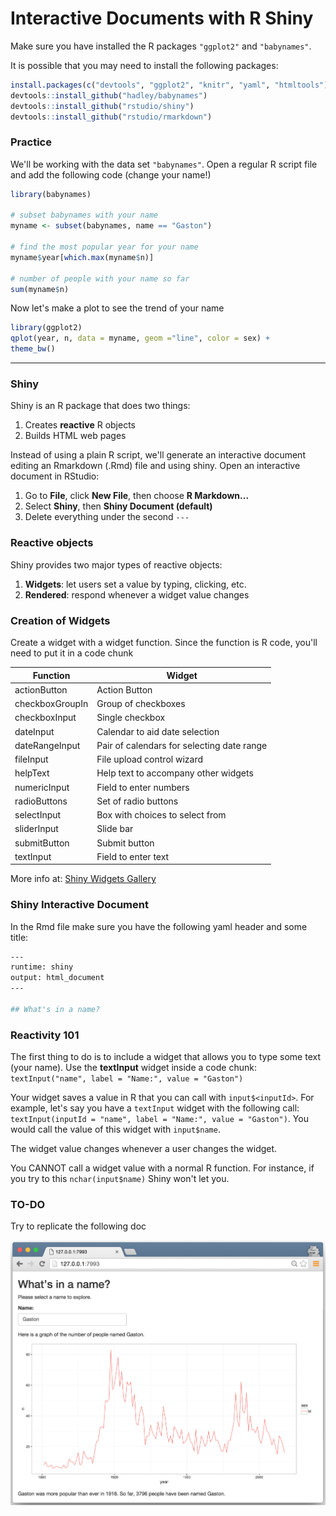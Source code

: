 # Interactive Documents with R Shiny

Make sure you have installed the R packages `"ggplot2"` and `"babynames"`.

It is possible that you may need to install the following packages:
```R
install.packages(c("devtools", "ggplot2", "knitr", "yaml", "htmltools"))
devtools::install_github("hadley/babynames")
devtools::install_github("rstudio/shiny")
devtools::install_github("rstudio/rmarkdown")
```

### Practice

We'll be working with the data set `"babynames"`. Open a regular R script file and
add the following code (change your name!)
```R
library(babynames)

# subset babynames with your name
myname <- subset(babynames, name == "Gaston")

# find the most popular year for your name
myname$year[which.max(myname$n)]

# number of people with your name so far
sum(myname$n)
```

Now let's make a plot to see the trend of your name
```R
library(ggplot2)
qplot(year, n, data = myname, geom ="line", color = sex) +
theme_bw()
```

---

### Shiny

Shiny is an R package that does two things:

1. Creates __reactive__ R objects
2. Builds HTML web pages

Instead of using a plain R script, we'll generate an interactive document editing 
an Rmarkdown (.Rmd) file and using shiny. Open an interactive document in RStudio:

1. Go to __File__, click __New File__, then choose __R Markdown...__
2. Select __Shiny__, then __Shiny Document (default)__
3. Delete everything under the second `---`


### Reactive objects

Shiny provides two major types of reactive objects:

1. __Widgets__: let users set a value by typing, clicking, etc.
2. __Rendered__: respond whenever a widget value changes


### Creation of Widgets

Create a widget with a widget function. Since the function is R code, you'll need to put it in a code chunk

| Function        | Widget                                     |
| --------------- | ------------------------------------------ |
| actionButton    | Action Button                              |
| checkboxGroupIn | Group of checkboxes                        |
| checkboxInput   | Single checkbox                            |
| dateInput       | Calendar to aid date selection             |
| dateRangeInput  | Pair of calendars for selecting date range |
| fileInput       | File upload control wizard                 |
| helpText        | Help text to accompany other widgets       |
| numericInput    | Field to enter numbers                     |
| radioButtons    | Set of radio buttons                       |
| selectInput     | Box with choices to select from            |
| sliderInput     | Slide bar                                  |
| submitButton    | Submit button                              |
| textInput       | Field to enter text                        |

More info at: [Shiny Widgets Gallery](http://shiny.rstudio.com/gallery/widget-gallery.html)


### Shiny Interactive Document

In the Rmd file make sure you have the following yaml header and some title:

```bash
---
runtime: shiny
output: html_document
---

## What's in a name?
```

### Reactivity 101

The first thing to do is to include a widget that allows you to type some text (your name).
Use the __textInput__ widget inside a code chunk: `textInput("name", label = "Name:", value = "Gaston")`

Your widget saves a value in R that you can call with `input$<inputId>`.
For example, let's say you have a `textInput` widget with the following call:
`textInput(inputId = "name", label = "Name:", value = "Gaston")`.
You would call the value of this widget with `input$name`.

The widget value changes whenever a user changes the widget.

You CANNOT call a widget value with a normal R function. For instance, 
if you try to this `nchar(input$name)` Shiny won't let you.


### TO-DO

Try to replicate the following doc

![](shinydoc.png)


